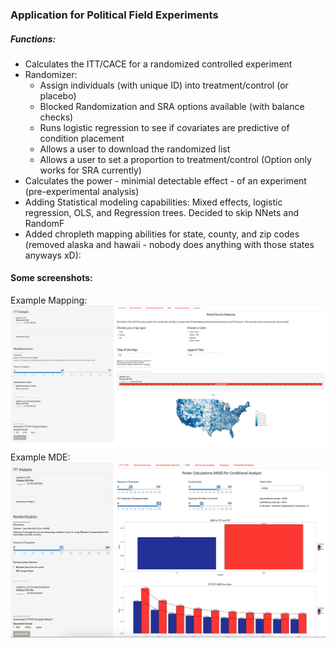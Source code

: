 ### Application for Political Field Experiments 

##### Functions:
* Calculates the ITT/CACE for a randomized controlled experiment
* Randomizer: 
    + Assign individuals (with unique ID) into treatment/control (or placebo) 
    + Blocked Randomization and SRA options available (with balance checks)
    + Runs logistic regression to see if covariates are predictive of condition placement
    + Allows a user to download the randomized list
    + Allows a user to set a proportion to treatment/control (Option only works for SRA currently)
* Calculates the power - minimial detectable effect - of an experiment (pre-experimental analysis)
* Adding Statistical modeling capabilities: Mixed effects, logistic regression, OLS, and Regression trees.  Decided to skip NNets and RandomF
* Added chropleth mapping abilities for state, county, and zip codes (removed alaska and hawaii - nobody does anything with those states anyways xD):

#### Some screenshots: 

Example Mapping:
![alt tag](https://github.com/jwyatt85/field_experiments/blob/master/data/mapping_pic.png)
Example MDE:
![alt tag](https://github.com/jwyatt85/field_experiments/blob/master/data/MDE.png)





